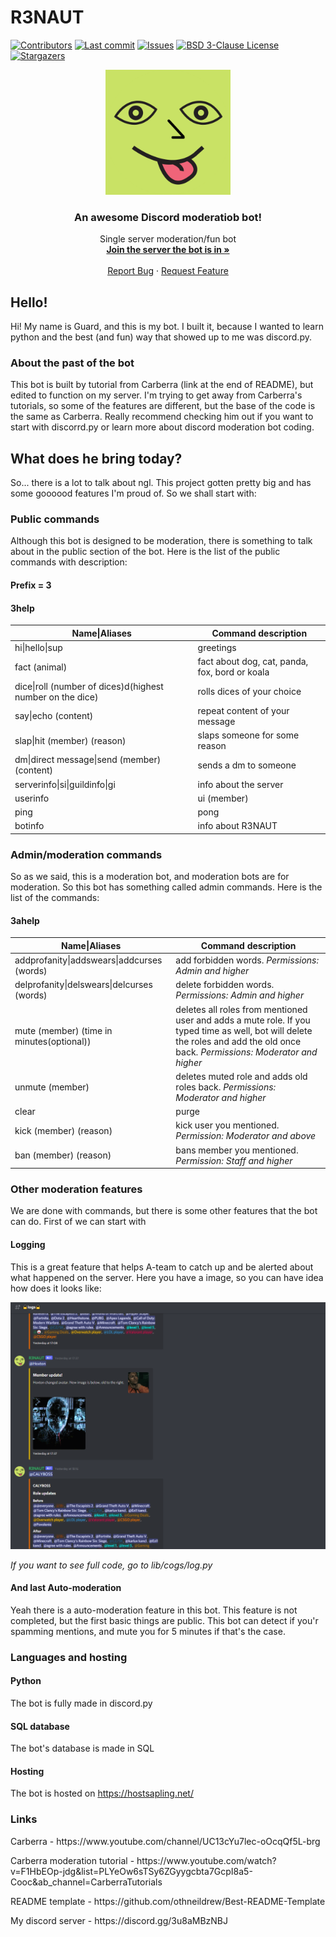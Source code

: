 # R3NAUT

[![Contributors][contributors-shield]][contributors-url]
[![Last commit][last-commit-shield]][last-commit-url]
[![Issues][issues-shield]][issues-url]
[![BSD 3-Clause License][license-shield]][license-url]
[![Stargazers][stars-shield]][stars-url]

<p align="center">
  <a href="https://github.com/Guard-SK/R3NAUT">
    <img src="README-images/R3NAUT.png" alt="R3NAUT profile picture" width="200" height="200">
  </a>

  <h3 align="center">An awesome Discord moderatiob bot!</h3>

  <p align="center">
    Single server moderation/fun bot
    <br />
    <a href="https://discord.gg/3u8aMBzNBJ"><strong>Join the server the bot is in »</strong></a>
    <br />
    <br />
    <a href="https://github.com/Guard-SK/R3NAUT/issues">Report Bug</a>
    ·
    <a href="https://github.com/Guard-SK/R3NAUT/issues">Request Feature</a>
  </p>
</p>

## Hello!
Hi! My name is Guard, and this is my bot. I built it, because I wanted to learn python and the best (and fun) way that showed up to me was discord.py. 

### About the past of the bot
This bot is built by tutorial from Carberra (link at the end of README), but edited to function on my server. I'm trying to get away from Carberra's tutorials, so some of the features are different, but the base of the code is the same as Carberra. Really recommend checking him out if you want to start with discorrd.py or learn more about discord moderation bot coding.

## What does he bring today?
So... there is a lot to talk about ngl. This project gotten pretty big and has some goooood features I'm proud of. So we shall start with:

### Public commands
Although this bot is designed to be moderation, there is something to talk about in the public section of the bot. Here is the list of the public commands with description:

#### Prefix = 3
#### 3help

| Name\|Aliases  | Command description |
| ------------- | ------------- |
| hi\|hello\|sup  | greetings  |
| fact (animal)  | fact about dog, cat, panda, fox, bord or koala  |
| dice\|roll (number of dices)d(highest number on the dice)  | rolls dices of your choice  |
| say\|echo (content)  | repeat content of your message  |
| slap\|hit (member) (reason)  | slaps someone for some reason  |
| dm\|direct message\|send (member) (content)  | sends a dm to someone  |
| serverinfo\|si\|guildinfo\|gi | info about the server |
| userinfo|ui (member)  | gives you info about the user you mentioned  |
| ping  | pong  |
| botinfo  | info about R3NAUT  |

### Admin/moderation commands
So as we said, this is a moderation bot, and moderation bots are for moderation. So this bot has something called admin commands. Here is the list of the commands:

#### 3ahelp

| Name\|Aliases  | Command description |
| ------------- | ------------- |
| addprofanity\|addswears\|addcurses (words) | add forbidden words. *Permissions: Admin and higher* |
| delprofanity\|delswears\|delcurses (words) | delete forbidden words. *Permissions: Admin and higher* |
| mute (member) (time in minutes(optional)) | deletes all roles from mentioned user and adds a mute role. If you typed time as well, bot will delete the roles and add the old once back. *Permissions: Moderator and higher* |
| unmute (member) | deletes muted role and adds old roles back. *Permissions: Moderator and higher* |
| clear|purge|nuke (number) (member(s)(optional)) | clears number of messages you typed. If you mentioned user, the bot will clear all messages within the number you typed that are written by user(s) you mentioned. *Permissions: Moderator and higher* |
| kick (member) (reason) | kick user you mentioned. *Permission: Moderator and above* |
| ban (member) (reason) | bans member you mentioned. *Permission: Staff and higher* |

### Other moderation features
We are done with commands, but there is some other features that the bot can do. First of we can start with
#### Logging
This is a great feature that helps A-team to catch up and be alerted about what happened on the server. Here you have a image, so you can have idea how does it looks like:

<p align="center">
  <a href="https://github.com/Guard-SK/R3NAUT">
    <img src="README-images/log.PNG" alt="Log messages example">
  </a>
</p>

*If you want to see full code, go to lib/cogs/log.py*
#### And last Auto-moderation
Yeah there is a auto-moderation feature in this bot. This feature is not completed, but the first basic things are public. This bot can detect if you'r spamming mentions, and mute you for 5 minutes if that's the case.

### Languages and hosting

#### Python
The bot is fully made in discord.py

#### SQL database
The bot's database is made in SQL

#### Hosting
The bot is hosted on https://hostsapling.net/

### Links
<p>
Carberra - https://www.youtube.com/channel/UC13cYu7lec-oOcqQf5L-brg
</p>
<p>
Carberra moderation tutorial - https://www.youtube.com/watch?v=F1HbEOp-jdg&list=PLYeOw6sTSy6ZGyygcbta7GcpI8a5-Cooc&ab_channel=CarberraTutorials
</p>
<p>
README template - https://github.com/othneildrew/Best-README-Template
</p>
<p>
My discord server - https://discord.gg/3u8aMBzNBJ
</p>

<!-- SHIELD LINKS & IMAGES -->
[issues-shield]: https://img.shields.io/github/issues/Guard-SK/R3NAUT
[issues-url]: https://github.com/Guard-SK/R3NAUT/issues
[license-shield]: https://img.shields.io/github/license/Guard-SK/R3NAUT
[license-url]: https://github.com/Guard-SK/R3NAUT/blob/main/LICENSE.txt
[last-commit-shield]: https://img.shields.io/github/last-commit/Guard-SK/R3NAUT
[last-commit-url]: https://github.com/Guard-SK/R3NAUT/graphs/commit-activity
[stars-shield]: https://img.shields.io/github/stars/Guard-SK/R3NAUT?style=social
[stars-url]: https://github.com/Guard-SK/R3NAUT/stargazers
[contributors-shield]: https://img.shields.io/github/contributors/Guard-SK/R3NAUT
[contributors-url]: https://github.com/Guard-SK/R3NAUT/graphs/contributors